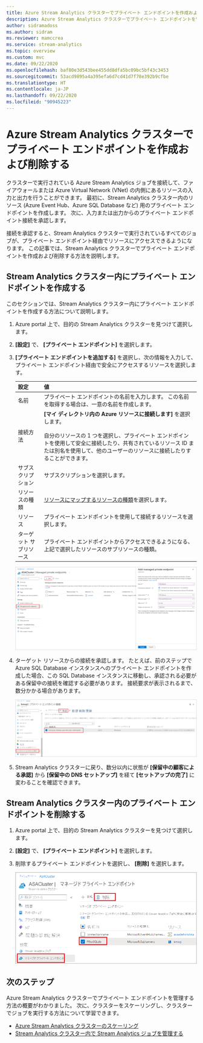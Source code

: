 ```yaml
---
title: Azure Stream Analytics クラスターでプライベート エンドポイントを作成および削除する
description: Azure Stream Analytics クラスターでプライベート エンドポイントを管理する方法について説明します。
author: sidramadoss
ms.author: sidram
ms.reviewer: mamccrea
ms.service: stream-analytics
ms.topic: overview
ms.custom: mvc
ms.date: 09/22/2020
ms.openlocfilehash: baf80e3d543bee455dd8dfa5bc09bc5bf43c3453
ms.sourcegitcommit: 53acd9895a4a395efa6d7cd41d7f78e392b9cfbe
ms.translationtype: HT
ms.contentlocale: ja-JP
ms.lasthandoff: 09/22/2020
ms.locfileid: "90945223"
---
```

# <a name="create-and-delete-private-endpoints-in-an-azure-stream-analytics-cluster"></a>Azure Stream Analytics クラスターでプライベート エンドポイントを作成および削除する

クラスターで実行されている Azure Stream Analytics ジョブを接続して、ファイアウォールまたは Azure Virtual Network (VNet) の内側にあるリソースの入力と出力を行うことができます。 最初に、Stream Analytics クラスター内のリソース (Azure Event Hub、Azure SQL Database など) 用のプライベート エンドポイントを作成します。 次に、入力または出力からのプライベート エンドポイント接続を承認します。

接続を承認すると、Stream Analytics クラスターで実行されているすべてのジョブが、プライベート エンドポイント経由でリソースにアクセスできるようになります。 この記事では、Stream Analytics クラスターでプライベート エンドポイントを作成および削除する方法を説明します。

## <a name="create-private-endpoint-in-stream-analytics-cluster"></a>Stream Analytics クラスター内にプライベート エンドポイントを作成する

このセクションでは、Stream Analytics クラスター内にプライベート エンドポイントを作成する方法について説明します。

1. Azure portal 上で、目的の Stream Analytics クラスターを見つけて選択します。

1. **[設定]** で、 **[プライベート エンドポイント]** を選択します。

1. **[プライベート エンドポイントを追加する]** を選択し、次の情報を入力して、プライベート エンドポイント経由で安全にアクセスするリソースを選択します。

   |設定|値|
   |---|---|
   |名前|プライベート エンドポイントの名前を入力します。 この名前を取得する場合は、一意の名前を作成します。|
   |接続方法|**[マイ ディレクトリ内の Azure リソースに接続します]** を選択します。<br><br>自分のリソースの 1 つを選択し、プライベート エンドポイントを使用して安全に接続したり、共有されているリソース ID または別名を使用して、他のユーザーのリソースに接続したりすることができます。|
   |サブスクリプション|サブスクリプションを選択します。|
   |リソースの種類|[リソースにマップするリソースの種類](../private-link/private-endpoint-overview.md#private-link-resource)を選択します。|
   |リソース|プライベート エンドポイントを使用して接続するリソースを選択します。|
   |ターゲット サブリソース|プライベート エンドポイントからアクセスできるようになる、上記で選択したリソースのサブリソースの種類。|

   ![プライベート エンドポイントの作成エクスペリエンス](./media/private-endpoints/create-private-endpoint.png)

1. ターゲット リソースからの接続を承認します。 たとえば、前のステップで Azure SQL Database インスタンスへのプライベート エンドポイントを作成した場合、この SQL Database インスタンスに移動し、承認される必要がある保留中の接続を確認する必要があります。 接続要求が表示されるまで、数分かかる場合があります。

    ![プライベート エンドポイントを承認する](./media/private-endpoints/approve-private-endpoint.png)

1. Stream Analytics クラスターに戻り、数分以内に状態が **[保留中の顧客による承認]** から **[保留中の DNS セットアップ]** を経て **[セットアップの完了]** に変わることを確認できます。

## <a name="delete-a-private-endpoint-in-a-stream-analytics-cluster"></a>Stream Analytics クラスター内のプライベート エンドポイントを削除する

1. Azure portal 上で、目的の Stream Analytics クラスターを見つけて選択します。

1. **[設定]** で、 **[プライベート エンドポイント]** を選択します。

1. 削除するプライベート エンドポイントを選択し、 **[削除]** を選択します。

   ![プライベート エンドポイントを削除する](./media/private-endpoints/delete-private-endpoint.png)

## <a name="next-steps"></a>次のステップ

Azure Stream Analytics クラスターでプライベート エンドポイントを管理する方法の概要がわかりました。 次に、クラスターをスケーリングし、クラスターでジョブを実行する方法について学習できます。

* [Azure Stream Analytics クラスターのスケーリング](scale-cluster.md)
* [Stream Analytics クラスター内で Stream Analytics ジョブを管理する](manage-jobs-cluster.md)